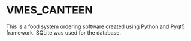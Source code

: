 # VMES_CANTEEN
This is a food system ordering software created using Python and Pyqt5 framework. SQLite was used for the database.

